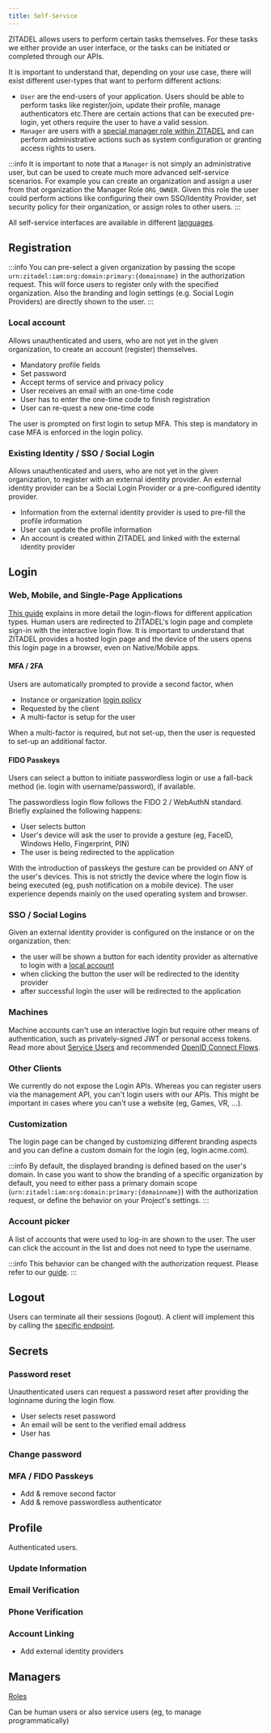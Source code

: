 ```yaml
---
title: Self-Service
---
```


ZITADEL allows users to perform certain tasks themselves.
For these tasks we either provide an user interface, or the tasks can be initiated or completed through our APIs.

It is important to understand that, depending on your use case, there will exist different user-types that want to perform different actions:  

- `User` are the end-users of your application. Users should be able to perform tasks like register/join, update their profile, manage authenticators etc.There are certain actions that can be executed pre-login, yet others require the user to have a valid session.
- `Manager` are users with a [special manager role within ZITADEL](http://localhost:3000/docs/concepts/structure/managers) and can perform administrative actions such as system configuration or granting access rights to users.

:::info
It is important to note that a `Manager` is not simply an administrative user, but can be used to create much more advanced self-service scenarios.
For example you can create an organization and assign a user from that organization the Manager Role `ORG_OWNER`.
Given this role the user could perform actions like configuring their own SSO/Identity Provider, set security policy for their organization, or assign roles to other users.
:::

All self-service interfaces are available in different [languages](http://localhost:3000/docs/guides/manage/customize/texts#internationalization).

## Registration

:::info
You can pre-select a given organization by passing the scope `urn:zitadel:iam:org:domain:primary:{domainname}` in the authorization request.
This will force users to register only with the specified organization.
Also the branding and login settings (e.g. Social Login Providers) are directly shown to the user.
:::

### Local account

Allows unauthenticated and users, who are not yet in the given organization, to create an account (register) themselves.

- Mandatory profile fields
- Set password
- Accept terms of service and privacy policy
- User receives an email with an one-time code
- User has to enter the one-time code to finish registration
- User can re-quest a new one-time code

The user is prompted on first login to setup MFA.
This step is mandatory in case MFA is enforced in the login policy.

### Existing Identity / SSO / Social Login

Allows unauthenticated and users, who are not yet in the given organization, to register with an external identity provider.
An external identity provider can be a Social Login Provider or a pre-configured identity provider.

- Information from the external identity provider is used to pre-fill the profile information
- User can update the profile information
- An account is created within ZITADEL and linked with the external identity provider

## Login

### Web, Mobile, and Single-Page Applications

[This guide](/docs/guides/integrate/login-users) explains in more detail the login-flows for different application types.
Human users are redirected to ZITADEL's login page and complete sign-in with the interactive login flow.
It is important to understand that ZITADEL provides a hosted login page and the device of the users opens this login page in a browser, even on Native/Mobile apps.

#### MFA / 2FA

Users are automatically prompted to provide a second factor, when

- Instance or organization [login policy](https://docs.zitadel.com/docs/concepts/structure/policies#login-policy)
- Requested by the client
- A multi-factor is setup for the user

When a multi-factor is required, but not set-up, then the user is requested to set-up an additional factor.

#### FIDO Passkeys

Users can select a button to initiate passwordless login or use a fall-back method (ie. login with username/password), if available.

The passwordless login flow follows the FIDO 2 / WebAuthN standard.
Briefly explained the following happens:

- User selects button
- User's device will ask the user to provide a gesture (eg, FaceID, Windows Hello, Fingerprint, PIN)
- The user is being redirected to the application

With the introduction of passkeys the gesture can be provided on ANY of the user's devices.
This is not strictly the device where the login flow is being executed (eg, push notification on a mobile device).
The user experience depends mainly on the used operating system and browser.

### SSO / Social Logins

Given an external identity provider is configured on the instance or on the organization, then: 

- the user will be shown a button for each identity provider as alternative to login with a [local account](#local-account)
- when clicking the button the user will be redirected to the identity provider
- after successful login the user will be redirected to the application

### Machines

Machine accounts can't use an interactive login but require other means of authentication, such as privately-signed JWT or personal access tokens.
Read more about [Service Users](/docs/guides/integrate/serviceusers) and recommended [OpenID Connect Flows](/docs/guides/integrate/oauth-recommended-flows#different-client-profiles).

### Other Clients

We currently do not expose the Login APIs.
Whereas you can register users via the management API, you can't login users with our APIs.
This might be important in cases where you can't use a website (eg, Games, VR, ...).

### Customization

The login page can be changed by customizing different branding aspects and you can define a custom domain for the login (eg, login.acme.com).

:::info
By default, the displayed branding is defined based on the user's domain. In case you want to show the branding of a specific organization by default, you need to either pass a primary domain scope (`urn:zitadel:iam:org:domain:primary:{domainname}`) with the authorization request, or define the behavior on your Project's settings.
:::

### Account picker

A list of accounts that were used to log-in are shown to the user.
The user can click the account in the list and does not need to type the username.

:::info
This behavior can be changed with the authorization request. Please refer to our [guide](/docs/guides/integrate/login-users).
:::

## Logout

Users can terminate all their sessions (logout).
A client will implement this by calling the [specific endpoint](http://localhost:3000/docs/apis/openidoauth/endpoints#end_session_endpoint).

## Secrets

### Password reset

Unauthenticated users can request a password reset after providing the loginname during the login flow.

- User selects reset password
- An email will be sent to the verified email address
- User has 

### Change password

### MFA / FIDO Passkeys

- Add & remove second factor
- Add & remove passwordless authenticator

## Profile

Authenticated users.

### Update Information

### Email Verification

### Phone Verification

### Account Linking

- Add external identity providers

## Managers

[Roles](/docs/concepts/structure/managers#roles)

Can be human users or also service users (eg, to manage programmatically)
